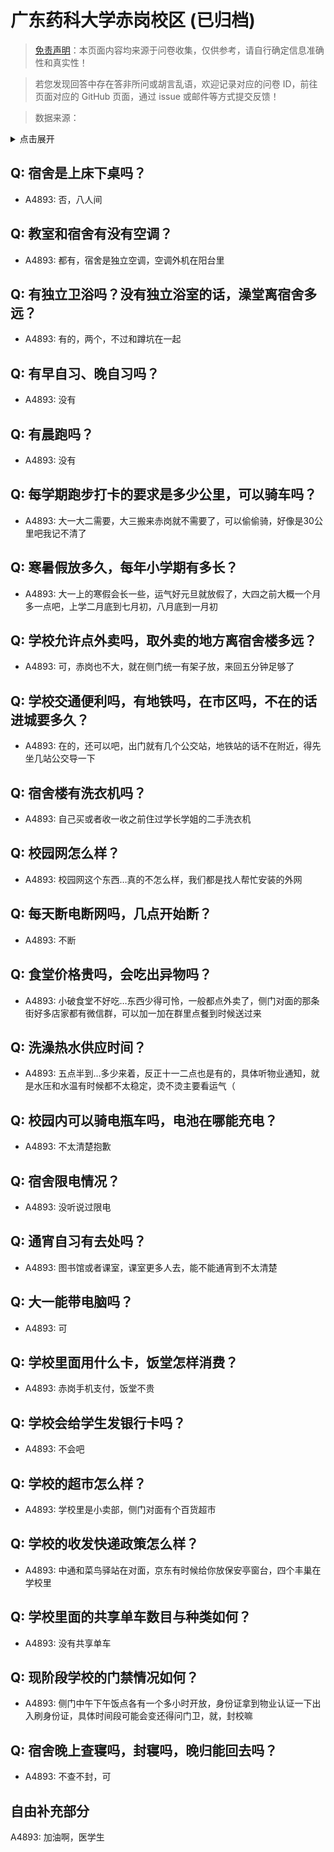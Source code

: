 # 广东药科大学赤岗校区 (已归档)

> [免责声明](https://colleges.chat/#_3)：本页面内容均来源于问卷收集，仅供参考，请自行确定信息准确性和真实性！

> 若您发现回答中存在答非所问或胡言乱语，欢迎记录对应的问卷 ID，前往页面对应的 GitHub 页面，通过 issue 或邮件等方式提交反馈！

> 数据来源：

<details><summary>点击展开</summary>
<ul>
<li>A4893: 匿名 (2022 年 06 月)</li>
</ul>
</details>

## Q: 宿舍是上床下桌吗？

- A4893: 否，八人间

## Q: 教室和宿舍有没有空调？

- A4893: 都有，宿舍是独立空调，空调外机在阳台里

## Q: 有独立卫浴吗？没有独立浴室的话，澡堂离宿舍多远？

- A4893: 有的，两个，不过和蹲坑在一起

## Q: 有早自习、晚自习吗？

- A4893: 没有

## Q: 有晨跑吗？

- A4893: 没有

## Q: 每学期跑步打卡的要求是多少公里，可以骑车吗？

- A4893: 大一大二需要，大三搬来赤岗就不需要了，可以偷偷骑，好像是30公里吧我记不清了

## Q: 寒暑假放多久，每年小学期有多长？

- A4893: 大一上的寒假会长一些，运气好元旦就放假了，大四之前大概一个月多一点吧，上学二月底到七月初，八月底到一月初

## Q: 学校允许点外卖吗，取外卖的地方离宿舍楼多远？

- A4893: 可，赤岗也不大，就在侧门统一有架子放，来回五分钟足够了

## Q: 学校交通便利吗，有地铁吗，在市区吗，不在的话进城要多久？

- A4893: 在的，还可以吧，出门就有几个公交站，地铁站的话不在附近，得先坐几站公交导一下

## Q: 宿舍楼有洗衣机吗？

- A4893: 自己买或者收一收之前住过学长学姐的二手洗衣机

## Q: 校园网怎么样？

- A4893: 校园网这个东西…真的不怎么样，我们都是找人帮忙安装的外网

## Q: 每天断电断网吗，几点开始断？

- A4893: 不断

## Q: 食堂价格贵吗，会吃出异物吗？

- A4893: 小破食堂不好吃…东西少得可怜，一般都点外卖了，侧门对面的那条街好多店家都有微信群，可以加一加在群里点餐到时候送过来

## Q: 洗澡热水供应时间？

- A4893: 五点半到…多少来着，反正十一二点也是有的，具体听物业通知，就是水压和水温有时候都不太稳定，烫不烫主要看运气（

## Q: 校园内可以骑电瓶车吗，电池在哪能充电？

- A4893: 不太清楚抱歉

## Q: 宿舍限电情况？

- A4893: 没听说过限电

## Q: 通宵自习有去处吗？

- A4893: 图书馆或者课室，课室更多人去，能不能通宵到不太清楚

## Q: 大一能带电脑吗？

- A4893: 可

## Q: 学校里面用什么卡，饭堂怎样消费？

- A4893: 赤岗手机支付，饭堂不贵

## Q: 学校会给学生发银行卡吗？

- A4893: 不会吧

## Q: 学校的超市怎么样？

- A4893: 学校里是小卖部，侧门对面有个百货超市

## Q: 学校的收发快递政策怎么样？

- A4893: 中通和菜鸟驿站在对面，京东有时候给你放保安亭窗台，四个丰巢在学校里

## Q: 学校里面的共享单车数目与种类如何？

- A4893: 没有共享单车

## Q: 现阶段学校的门禁情况如何？

- A4893: 侧门中午下午饭点各有一个多小时开放，身份证拿到物业认证一下出入刷身份证，具体时间段可能会变还得问门卫，就，封校嘛

## Q: 宿舍晚上查寝吗，封寝吗，晚归能回去吗？

- A4893: 不查不封，可

## 自由补充部分

A4893: 加油啊，医学生